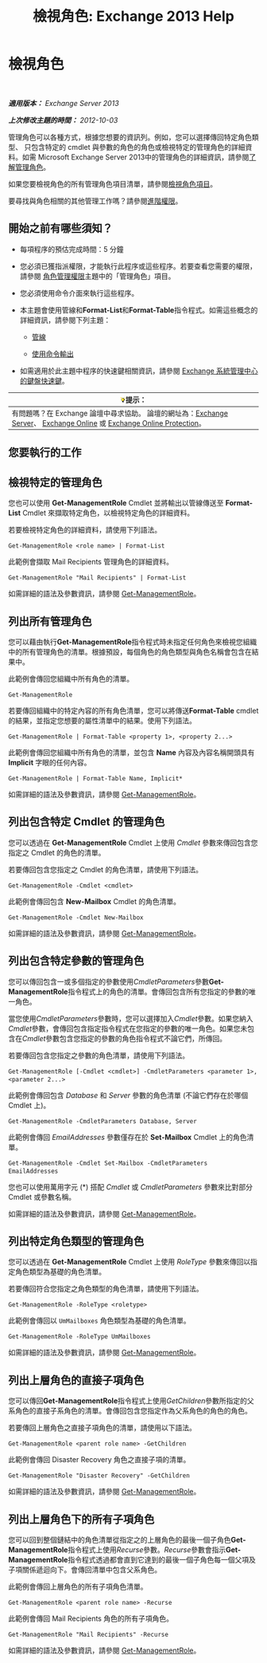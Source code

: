 ﻿---
title: '檢視角色: Exchange 2013 Help'
TOCTitle: 檢視角色
ms:assetid: 1875b15f-22db-4ede-b310-ea894d6211c8
ms:mtpsurl: https://technet.microsoft.com/zh-tw/library/Dd335117(v=EXCHG.150)
ms:contentKeyID: 50472639
ms.date: 05/21/2018
mtps_version: v=EXCHG.150
ms.translationtype: MT
---

# 檢視角色

 

_**適用版本：** Exchange Server 2013_

_**上次修改主題的時間：** 2012-10-03_

管理角色可以各種方式，根據您想要的資訊列。例如，您可以選擇傳回特定角色類型、 只包含特定的 cmdlet 與參數的角色的角色或檢視特定的管理角色的詳細資料。如需 Microsoft Exchange Server 2013中的管理角色的詳細資訊，請參閱[了解管理角色](understanding-management-roles-exchange-2013-help.md)。

如果您要檢視角色的所有管理角色項目清單，請參閱[檢視角色項目](view-role-entries-exchange-2013-help.md)。

要尋找與角色相關的其他管理工作嗎？請參閱[進階權限](advanced-permissions-exchange-2013-help.md)。

## 開始之前有哪些須知？

  - 每項程序的預估完成時間：5 分鐘

  - 您必須已獲指派權限，才能執行此程序或這些程序。若要查看您需要的權限，請參閱 [角色管理權限](role-management-permissions-exchange-2013-help.md)主題中的「管理角色」項目。

  - 您必須使用命令介面來執行這些程序。

  - 本主題會使用管線和**Format-List**和**Format-Table**指令程式。如需這些概念的詳細資訊，請參閱下列主題：
    
      - [管線](https://technet.microsoft.com/zh-tw/library/aa998260\(v=exchg.150\))
    
      - [使用命令輸出](working-with-command-output-exchange-2013-help.md)

  - 如需適用於此主題中程序的快速鍵相關資訊，請參閱 [Exchange 系統管理中心的鍵盤快速鍵](keyboard-shortcuts-in-the-exchange-admin-center-exchange-online-protection-help.md)。

<table>
<thead>
<tr class="header">
<th><img src="images/Bb124558.tip(EXCHG.150).gif" title="提示" alt="提示" />提示：</th>
</tr>
</thead>
<tbody>
<tr class="odd">
<td>有問題嗎？在 Exchange 論壇中尋求協助。 論壇的網址為：<a href="https://go.microsoft.com/fwlink/p/?linkid=60612">Exchange Server</a>、 <a href="https://go.microsoft.com/fwlink/p/?linkid=267542">Exchange Online</a> 或 <a href="https://go.microsoft.com/fwlink/p/?linkid=285351">Exchange Online Protection</a>。</td>
</tr>
</tbody>
</table>


## 您要執行的工作

## 檢視特定的管理角色

您也可以使用 **Get-ManagementRole** Cmdlet 並將輸出以管線傳送至 **Format-List** Cmdlet 來擷取特定角色，以檢視特定角色的詳細資料。

若要檢視特定角色的詳細資料，請使用下列語法。

    Get-ManagementRole <role name> | Format-List

此範例會擷取 Mail Recipients 管理角色的詳細資料。

    Get-ManagementRole "Mail Recipients" | Format-List

如需詳細的語法及參數資訊，請參閱 [Get-ManagementRole](https://technet.microsoft.com/zh-tw/library/dd351125\(v=exchg.150\))。

## 列出所有管理角色

您可以藉由執行**Get-ManagementRole**指令程式時未指定任何角色來檢視您組織中的所有管理角色的清單。根據預設，每個角色的角色類型與角色名稱會包含在結果中。

此範例會傳回您組織中所有角色的清單。

    Get-ManagementRole

若要傳回組織中的特定內容的所有角色清單，您可以將傳送**Format-Table** cmdlet 的結果，並指定您想要的屬性清單中的結果。使用下列語法。

    Get-ManagementRole | Format-Table <property 1>, <property 2...>

此範例會傳回您組織中所有角色的清單，並包含 **Name** 內容及內容名稱開頭具有 **Implicit** 字眼的任何內容。

    Get-ManagementRole | Format-Table Name, Implicit*

如需詳細的語法及參數資訊，請參閱 [Get-ManagementRole](https://technet.microsoft.com/zh-tw/library/dd351125\(v=exchg.150\))。

## 列出包含特定 Cmdlet 的管理角色

您可以透過在 **Get-ManagementRole** Cmdlet 上使用 *Cmdlet* 參數來傳回包含您指定之 Cmdlet 的角色的清單。

若要傳回包含您指定之 Cmdlet 的角色清單，請使用下列語法。

    Get-ManagementRole -Cmdlet <cmdlet>

此範例會傳回包含 **New-Mailbox** Cmdlet 的角色清單。

    Get-ManagementRole -Cmdlet New-Mailbox

如需詳細的語法及參數資訊，請參閱 [Get-ManagementRole](https://technet.microsoft.com/zh-tw/library/dd351125\(v=exchg.150\))。

## 列出包含特定參數的管理角色

您可以傳回包含一或多個指定的參數使用*CmdletParameters*參數**Get-ManagementRole**指令程式上的角色的清單。會傳回包含所有您指定的參數的唯一角色。

當您使用*CmdletParameters*參數時，您可以選擇加入*Cmdlet*參數。如果您納入*Cmdlet*參數，會傳回包含指定指令程式在您指定的參數的唯一角色。如果您未包含在*Cmdlet*參數包含您指定的參數的角色指令程式不論它們，所傳回。

若要傳回包含您指定之參數的角色清單，請使用下列語法。

    Get-ManagementRole [-Cmdlet <cmdlet>] -CmdletParameters <parameter 1>, <parameter 2...>

此範例會傳回包含 *Database* 和 *Server* 參數的角色清單 (不論它們存在於哪個 Cmdlet 上)。

    Get-ManagementRole -CmdletParameters Database, Server

此範例會傳回 *EmailAddresses* 參數僅存在於 **Set-Mailbox** Cmdlet 上的角色清單。

    Get-ManagementRole -Cmdlet Set-Mailbox -CmdletParameters EmailAddresses

您也可以使用萬用字元 (\*) 搭配 *Cmdlet* 或 *CmdletParameters* 參數來比對部分 Cmdlet 或參數名稱。

如需詳細的語法及參數資訊，請參閱 [Get-ManagementRole](https://technet.microsoft.com/zh-tw/library/dd351125\(v=exchg.150\))。

## 列出特定角色類型的管理角色

您可以透過在 **Get-ManagementRole** Cmdlet 上使用 *RoleType* 參數來傳回以指定角色類型為基礎的角色清單。

若要傳回符合您指定之角色類型的角色清單，請使用下列語法。

    Get-ManagementRole -RoleType <roletype>

此範例會傳回以 `UmMailboxes` 角色類型為基礎的角色清單。

    Get-ManagementRole -RoleType UmMailboxes

如需詳細的語法及參數資訊，請參閱 [Get-ManagementRole](https://technet.microsoft.com/zh-tw/library/dd351125\(v=exchg.150\))。

## 列出上層角色的直接子項角色

您可以傳回**Get-ManagementRole**指令程式上使用*GetChildren*參數所指定的父系角色的直接子系角色的清單。會傳回包含您指定作為父系角色的角色的角色。

若要傳回上層角色之直接子項角色的清單，請使用以下語法。

    Get-ManagementRole <parent role name> -GetChildren

此範例會傳回 Disaster Recovery 角色之直接子項的清單。

    Get-ManagementRole "Disaster Recovery" -GetChildren

如需詳細的語法及參數資訊，請參閱 [Get-ManagementRole](https://technet.microsoft.com/zh-tw/library/dd351125\(v=exchg.150\))。

## 列出上層角色下的所有子項角色

您可以回到整個鏈結中的角色清單從指定之的上層角色的最後一個子角色**Get-ManagementRole**指令程式上使用*Recurse*參數。*Recurse*參數會指示**Get-ManagementRole**指令程式透過都會直到它達到的最後一個子角色每一個父項及子項關係遞迴向下。會傳回清單中包含父系角色。

此範例會傳回上層角色的所有子項角色清單。

    Get-ManagementRole <parent role name> -Recurse

此範例會傳回 Mail Recipients 角色的所有子項角色。

    Get-ManagementRole "Mail Recipients" -Recurse

如需詳細的語法及參數資訊，請參閱 [Get-ManagementRole](https://technet.microsoft.com/zh-tw/library/dd351125\(v=exchg.150\))。

